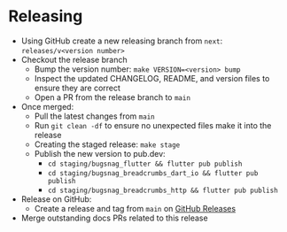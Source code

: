 Releasing
=========

- Using GitHub create a new releasing branch from `next`: `releases/v<version number>`
- Checkout the release branch
  - Bump the version number: `make VERSION=<version> bump`
  - Inspect the updated CHANGELOG, README, and version files to ensure they are correct
  - Open a PR from the release branch to `main`
- Once merged:
  - Pull the latest changes from `main`
  - Run `git clean -df` to ensure no unexpected files make it into the release
  - Creating the staged release: `make stage`
  - Publish the new version to pub.dev: 
    - `cd staging/bugsnag_flutter && flutter pub publish`
    - `cd staging/bugsnag_breadcrumbs_dart_io && flutter pub publish`
    - `cd staging/bugsnag_breadcrumbs_http && flutter pub publish`
- Release on GitHub:
  - Create a release and tag from `main`
    on [GitHub Releases](https://github.com/bugsnag/bugsnag-flutter/releases)
- Merge outstanding docs PRs related to this release 
